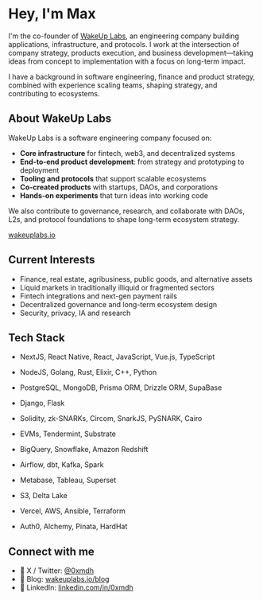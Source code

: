 # Hey, I'm Max 
I'm the co-founder of [WakeUp Labs](https://www.wakeuplabs.io), an engineering company building applications, infrastructure, and protocols. I work at the intersection of company strategy, products execution, and business development—taking ideas from concept to implementation with a focus on long-term impact.

I have a background in software engineering, finance and product strategy, combined with experience scaling teams, shaping strategy, and contributing to  ecosystems.


## About WakeUp Labs

WakeUp Labs is a software engineering company focused on:

- **Core infrastructure** for fintech, web3, and decentralized systems  
- **End-to-end product development**: from strategy and prototyping to deployment  
- **Tooling and protocols** that support scalable ecosystems  
- **Co-created products** with startups, DAOs, and corporations  
- **Hands-on experiments** that turn ideas into working code

We also contribute to governance, research, and collaborate with DAOs, L2s, and protocol foundations to shape long-term ecosystem strategy.

[wakeuplabs.io](https://www.wakeuplabs.io)


## Current Interests

- Finance, real estate, agribusiness, public goods, and alternative assets  
- Liquid markets in traditionally illiquid or fragmented sectors  
- Fintech integrations and next-gen payment rails  
- Decentralized governance and long-term ecosystem design  
- Security, privacy, IA and research  

## Tech Stack

- NextJS, React Native, React, JavaScript, Vue.js, TypeScript

- NodeJS, Golang, Rust, Elixir, C++, Python
- PostgreSQL, MongoDB, Prisma ORM, Drizzle ORM, SupaBase
- Django, Flask

- Solidity, zk-SNARKs, Circom, SnarkJS, PySNARK, Cairo
- EVMs, Tendermint, Substrate

- BigQuery, Snowflake, Amazon Redshift
- Airflow, dbt, Kafka, Spark
- Metabase, Tableau, Superset
- S3, Delta Lake

- Vercel, AWS, Ansible, Terraform

- Auth0, Alchemy, Pinata, HardHat

## Connect with me

- 🧠 X / Twitter: [@0xmdh](https://x.com/0xmdh)
- 📝 Blog: [wakeuplabs.io/blog](https://www.wakeuplabs.io/blog)
- 💼 LinkedIn: [linkedin.com/in/0xmdh](https://www.linkedin.com/in/0xmdh)
